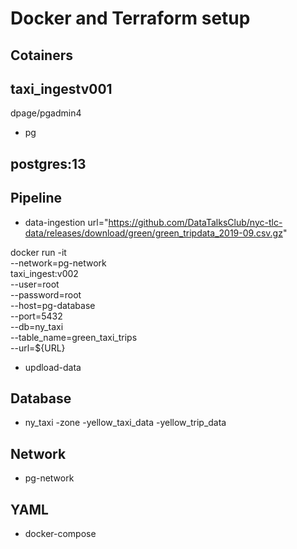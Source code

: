 # Docker and Terraform setup


## Cotainers
taxi_ingestv001
- 
dpage/pgadmin4
- pg


postgres:13
- 


## Pipeline
- data-ingestion
url="https://github.com/DataTalksClub/nyc-tlc-data/releases/download/green/green_tripdata_2019-09.csv.gz"

docker run -it \
--network=pg-network \
taxi_ingest:v002 \
    --user=root \
    --password=root \
    --host=pg-database \
    --port=5432 \
    --db=ny_taxi \
    --table_name=green_taxi_trips \
    --url=${URL}

- updload-data


## Database
- ny_taxi
    -zone
    -yellow_taxi_data
    -yellow_trip_data

## Network
- pg-network


## YAML
- docker-compose